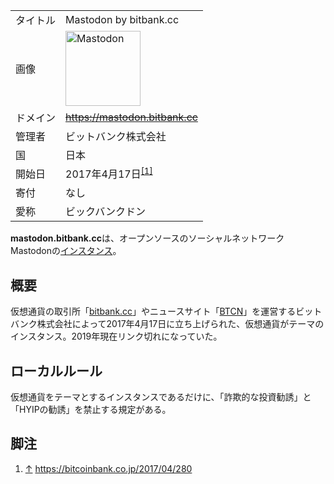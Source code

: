 <div>

|          |                                                                                                                                                                                                                                                                                                        |
|----------|--------------------------------------------------------------------------------------------------------------------------------------------------------------------------------------------------------------------------------------------------------------------------------------------------------|
| タイトル | Mastodon by bitbank.cc                                                                                                                                                                                                                                                                                 |
| 画像     | [<img src="/images/thumb/0/00/Mastodon_logo.png/120px-Mastodon_logo.png" srcset="/images/thumb/0/00/Mastodon_logo.png/180px-Mastodon_logo.png 1.5x, /images/0/00/Mastodon_logo.png 2x" width="120" height="120" alt="Mastodon" />](/%E3%83%95%E3%82%A1%E3%82%A4%E3%83%AB:Mastodon_logo.png "Mastodon") |
| ドメイン | ~~https://mastodon.bitbank.cc~~                                                                                                                                                                                                                                                                        |
| 管理者   | ビットバンク株式会社                                                                                                                                                                                                                                                                                   |
| 国       | 日本                                                                                                                                                                                                                                                                                                   |
| 開始日   | 2017年4月17日<sup>[\[1\]](#cite_note-1)</sup>                                                                                                                                                                                                                                                          |
| 寄付     | なし                                                                                                                                                                                                                                                                                                   |
| 愛称     | ビックバンクドン                                                                                                                                                                                                                                                                                       |

**mastodon.bitbank.cc**は、オープンソースのソーシャルネットワークMastodonの[インスタンス](/%E3%82%A4%E3%83%B3%E3%82%B9%E3%82%BF%E3%83%B3%E3%82%B9 "インスタンス")。

## 概要

仮想通貨の取引所「<a href="https://bitbank.cc" rel="nofollow">bitbank.cc</a>」やニュースサイト「<a href="https://btcnews.jp" rel="nofollow">BTCN</a>」を運営するビットバンク株式会社によって2017年4月17日に立ち上げられた、仮想通貨がテーマのインスタンス。2019年現在リンク切れになっていた。

## ローカルルール

仮想通貨をテーマとするインスタンスであるだけに、「詐欺的な投資勧誘」と「HYIPの勧誘」を禁止する規定がある。

## 脚注

<div>

1.  [↑](#cite_ref-1) <a href="https://bitcoinbank.co.jp/2017/04/280" rel="nofollow">https://bitcoinbank.co.jp/2017/04/280</a>

</div>

</div>
